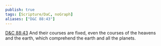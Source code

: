 ```yaml
---
publish: true
tags: [Scripture/DaC, noGraph]
aliases: ["D&C 88:43"]
---
```

[D&C 88:43](https://churchofjesuschrist.org/study/scriptures/dc-testament/dc/88?lang=eng&id=p43#p43) And their courses are fixed, even the courses of the heavens and the earth, which comprehend the earth and all the planets.
